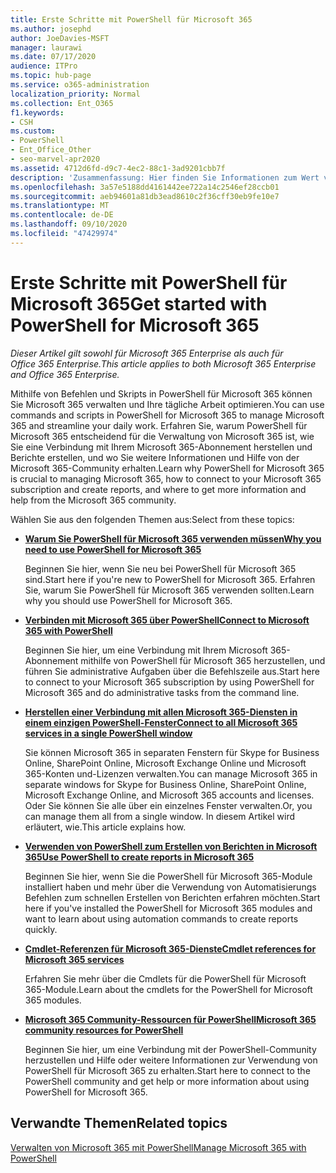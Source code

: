 ```yaml
---
title: Erste Schritte mit PowerShell für Microsoft 365
ms.author: josephd
author: JoeDavies-MSFT
manager: laurawi
ms.date: 07/17/2020
audience: ITPro
ms.topic: hub-page
ms.service: o365-administration
localization_priority: Normal
ms.collection: Ent_O365
f1.keywords:
- CSH
ms.custom:
- PowerShell
- Ent_Office_Other
- seo-marvel-apr2020
ms.assetid: 4712d6fd-d9c7-4ec2-88c1-3ad9201cbb7f
description: 'Zusammenfassung: Hier finden Sie Informationen zum Wert von PowerShell für Microsoft 365, eine Verbindung mit Ihrem Microsoft 365-Mandanten und Hilfe.'
ms.openlocfilehash: 3a57e5188dd4161442ee722a14c2546ef28ccb01
ms.sourcegitcommit: aeb94601a81db3ead8610c2f36cff30eb9fe10e7
ms.translationtype: MT
ms.contentlocale: de-DE
ms.lasthandoff: 09/10/2020
ms.locfileid: "47429974"
---
```

# <a name="get-started-with-powershell-for-microsoft-365"></a><span data-ttu-id="55d9c-103">Erste Schritte mit PowerShell für Microsoft 365</span><span class="sxs-lookup"><span data-stu-id="55d9c-103">Get started with PowerShell for Microsoft 365</span></span>

<span data-ttu-id="55d9c-104">*Dieser Artikel gilt sowohl für Microsoft 365 Enterprise als auch für Office 365 Enterprise.*</span><span class="sxs-lookup"><span data-stu-id="55d9c-104">*This article applies to both Microsoft 365 Enterprise and Office 365 Enterprise.*</span></span>

<span data-ttu-id="55d9c-105">Mithilfe von Befehlen und Skripts in PowerShell für Microsoft 365 können Sie Microsoft 365 verwalten und Ihre tägliche Arbeit optimieren.</span><span class="sxs-lookup"><span data-stu-id="55d9c-105">You can use commands and scripts in PowerShell for Microsoft 365 to manage Microsoft 365 and streamline your daily work.</span></span> <span data-ttu-id="55d9c-106">Erfahren Sie, warum PowerShell für Microsoft 365 entscheidend für die Verwaltung von Microsoft 365 ist, wie Sie eine Verbindung mit Ihrem Microsoft 365-Abonnement herstellen und Berichte erstellen, und wo Sie weitere Informationen und Hilfe von der Microsoft 365-Community erhalten.</span><span class="sxs-lookup"><span data-stu-id="55d9c-106">Learn why PowerShell for Microsoft 365 is crucial to managing Microsoft 365, how to connect to your Microsoft 365 subscription and create reports, and where to get more information and help from the Microsoft 365 community.</span></span>
  
<span data-ttu-id="55d9c-107">Wählen Sie aus den folgenden Themen aus:</span><span class="sxs-lookup"><span data-stu-id="55d9c-107">Select from these topics:</span></span>
  
- [<span data-ttu-id="55d9c-108">**Warum Sie PowerShell für Microsoft 365 verwenden müssen**</span><span class="sxs-lookup"><span data-stu-id="55d9c-108">**Why you need to use PowerShell for Microsoft 365**</span></span>](why-you-need-to-use-microsoft-365-powershell.md)
    
    <span data-ttu-id="55d9c-109">Beginnen Sie hier, wenn Sie neu bei PowerShell für Microsoft 365 sind.</span><span class="sxs-lookup"><span data-stu-id="55d9c-109">Start here if you're new to PowerShell for Microsoft 365.</span></span> <span data-ttu-id="55d9c-110">Erfahren Sie, warum Sie PowerShell für Microsoft 365 verwenden sollten.</span><span class="sxs-lookup"><span data-stu-id="55d9c-110">Learn why you should use PowerShell for Microsoft 365.</span></span>
    
- [<span data-ttu-id="55d9c-111">**Verbinden mit Microsoft 365 über PowerShell**</span><span class="sxs-lookup"><span data-stu-id="55d9c-111">**Connect to Microsoft 365 with PowerShell**</span></span>](connect-to-microsoft-365-powershell.md)
    
    <span data-ttu-id="55d9c-112">Beginnen Sie hier, um eine Verbindung mit Ihrem Microsoft 365-Abonnement mithilfe von PowerShell für Microsoft 365 herzustellen, und führen Sie administrative Aufgaben über die Befehlszeile aus.</span><span class="sxs-lookup"><span data-stu-id="55d9c-112">Start here to connect to your Microsoft 365 subscription by using PowerShell for Microsoft 365 and do administrative tasks from the command line.</span></span>
    
- [<span data-ttu-id="55d9c-113">**Herstellen einer Verbindung mit allen Microsoft 365-Diensten in einem einzigen PowerShell-Fenster**</span><span class="sxs-lookup"><span data-stu-id="55d9c-113">**Connect to all Microsoft 365 services in a single PowerShell window**</span></span>](connect-to-all-microsoft-365-services-in-a-single-windows-powershell-window.md)
    
    <span data-ttu-id="55d9c-114">Sie können Microsoft 365 in separaten Fenstern für Skype for Business Online, SharePoint Online, Microsoft Exchange Online und Microsoft 365-Konten und-Lizenzen verwalten.</span><span class="sxs-lookup"><span data-stu-id="55d9c-114">You can manage Microsoft 365 in separate windows for Skype for Business Online, SharePoint Online, Microsoft Exchange Online, and Microsoft 365 accounts and licenses.</span></span> <span data-ttu-id="55d9c-115">Oder Sie können Sie alle über ein einzelnes Fenster verwalten.</span><span class="sxs-lookup"><span data-stu-id="55d9c-115">Or, you can manage them all from a single window.</span></span> <span data-ttu-id="55d9c-116">In diesem Artikel wird erläutert, wie.</span><span class="sxs-lookup"><span data-stu-id="55d9c-116">This article explains how.</span></span>
    
- [<span data-ttu-id="55d9c-117">**Verwenden von PowerShell zum Erstellen von Berichten in Microsoft 365**</span><span class="sxs-lookup"><span data-stu-id="55d9c-117">**Use PowerShell to create reports in Microsoft 365**</span></span>](use-windows-powershell-to-create-reports-in-microsoft-365.md)
    
    <span data-ttu-id="55d9c-118">Beginnen Sie hier, wenn Sie die PowerShell für Microsoft 365-Module installiert haben und mehr über die Verwendung von Automatisierungs Befehlen zum schnellen Erstellen von Berichten erfahren möchten.</span><span class="sxs-lookup"><span data-stu-id="55d9c-118">Start here if you've installed the PowerShell for Microsoft 365 modules and want to learn about using automation commands to create reports quickly.</span></span>
    
- [<span data-ttu-id="55d9c-119">**Cmdlet-Referenzen für Microsoft 365-Dienste**</span><span class="sxs-lookup"><span data-stu-id="55d9c-119">**Cmdlet references for Microsoft 365 services**</span></span>](cmdlet-references-for-microsoft-365-services.md)
    
    <span data-ttu-id="55d9c-120">Erfahren Sie mehr über die Cmdlets für die PowerShell für Microsoft 365-Module.</span><span class="sxs-lookup"><span data-stu-id="55d9c-120">Learn about the cmdlets for the PowerShell for Microsoft 365 modules.</span></span>
    
- [<span data-ttu-id="55d9c-121">**Microsoft 365 Community-Ressourcen für PowerShell**</span><span class="sxs-lookup"><span data-stu-id="55d9c-121">**Microsoft 365 community resources for PowerShell**</span></span>](microsoft-365-powershell-community-resources.md)
    
    <span data-ttu-id="55d9c-122">Beginnen Sie hier, um eine Verbindung mit der PowerShell-Community herzustellen und Hilfe oder weitere Informationen zur Verwendung von PowerShell für Microsoft 365 zu erhalten.</span><span class="sxs-lookup"><span data-stu-id="55d9c-122">Start here to connect to the PowerShell community and get help or more information about using PowerShell for Microsoft 365.</span></span>
    
## <a name="related-topics"></a><span data-ttu-id="55d9c-123">Verwandte Themen</span><span class="sxs-lookup"><span data-stu-id="55d9c-123">Related topics</span></span>

[<span data-ttu-id="55d9c-124">Verwalten von Microsoft 365 mit PowerShell</span><span class="sxs-lookup"><span data-stu-id="55d9c-124">Manage Microsoft 365 with PowerShell</span></span>](manage-microsoft-365-with-microsoft-365-powershell.md)
